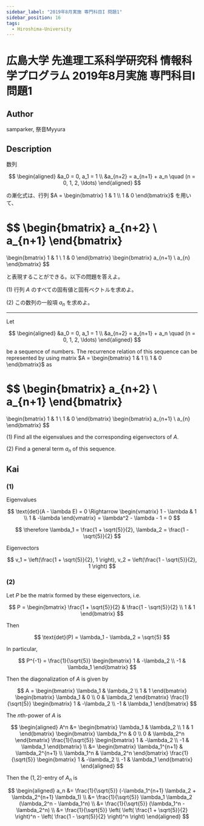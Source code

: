 ```yaml
---
sidebar_label: "2019年8月実施 専門科目I 問題1"
sidebar_position: 16
tags:
  - Hiroshima-University
---
```

# 広島大学 先進理工系科学研究科 情報科学プログラム 2019年8月実施 専門科目I 問題1


## **Author**
samparker, 祭音Myyura

## **Description**
数列

$$
\begin{aligned}
    &a_0 = 0, a_1 = 1 \\
    &a_{n+2} = a_{n+1} + a_n \quad (n = 0, 1, 2, \ldots)
\end{aligned}
$$

の漸化式は、行列 $A = \begin{bmatrix} 1 & 1 \\ 1 & 0 \end{bmatrix}$ を用いて、

$$
\begin{bmatrix}
    a_{n+2} \\ a_{n+1}
\end{bmatrix}
=
\begin{bmatrix}
    1 & 1 \\ 1 & 0
\end{bmatrix}
\begin{bmatrix}
    a_{n+1} \\ a_{n}
\end{bmatrix}
$$

と表現することができる。以下の問題を答えよ。

(1) 行列 $A$ のすべての固有値と固有ベクトルを求めよ。

(2) この数列の一般項 $a_n$ を求めよ。

--------------------------------------------------------

Let

$$
\begin{aligned}
    &a_0 = 0, a_1 = 1 \\
    &a_{n+2} = a_{n+1} + a_n \quad (n = 0, 1, 2, \ldots)
\end{aligned}
$$

be a sequence of numbers. The recurrence relation of this sequence can be represented by using matrix $A = \begin{bmatrix} 1 & 1 \\ 1 & 0 \end{bmatrix}$ as

$$
\begin{bmatrix}
    a_{n+2} \\ a_{n+1}
\end{bmatrix}
=
\begin{bmatrix}
    1 & 1 \\ 1 & 0
\end{bmatrix}
\begin{bmatrix}
    a_{n+1} \\ a_{n}
\end{bmatrix}
$$

(1) Find all the eigenvalues and the corresponding eigenvectors of $A$.

(2) Find a general term $a_n$ of this sequence.

## **Kai**
### (1)
Eigenvalues

$$
\text{det}(A - \lambda E) = 0 \Rightarrow
\begin{vmatrix}
    1 - \lambda  & 1 \\ 1 & -\lambda
\end{vmatrix}
= \lambda^2 - \lambda - 1 = 0
$$

$$
\therefore \lambda_1 = \frac{1 + \sqrt{5}}{2}, \lambda_2 = \frac{1 - \sqrt{5}}{2}
$$

Eigenvectors

$$
v_1 = \left(\frac{1 + \sqrt{5}}{2}, 1 \right), v_2 = \left(\frac{1 - \sqrt{5}}{2}, 1 \right)
$$

### (2)
Let $P$ be the matrix formed by these eigenvectors, i.e.

$$
P = \begin{bmatrix}
    \frac{1 + \sqrt{5}}{2} & \frac{1 - \sqrt{5}}{2} \\
    1 & 1
\end{bmatrix}
$$

Then

$$
\text{det}(P) = \lambda_1 - \lambda_2 = \sqrt{5} 
$$

In particular,

$$
P^{-1} = \frac{1}{\sqrt{5}} \begin{bmatrix}
    1 & -\lambda_2 \\
    -1 & \lambda_1
\end{bmatrix}
$$

Then the diagonalization of $A$ is given by

$$
A = \begin{bmatrix}
    \lambda_1 & \lambda_2 \\ 
    1 & 1
\end{bmatrix}
\begin{bmatrix}
    \lambda_1 & 0 \\ 0 & \lambda_2
\end{bmatrix}
\frac{1}{\sqrt{5}} \begin{bmatrix}
    1 & -\lambda_2 \\
    -1 & \lambda_1
\end{bmatrix}
$$

The $n$th-power of $A$ is

$$
\begin{aligned}
A^n &= \begin{bmatrix}
    \lambda_1 & \lambda_2 \\ 
    1 & 1
\end{bmatrix}
\begin{bmatrix}
    \lambda_1^n & 0 \\ 0 & \lambda_2^n
\end{bmatrix}
\frac{1}{\sqrt{5}} \begin{bmatrix}
    1 & -\lambda_2 \\
    -1 & \lambda_1
\end{bmatrix} \\
&= \begin{bmatrix}
    \lambda_1^{n+1} & \lambda_2^{n+1} \\ 
    \lambda_1^n & \lambda_2^n
\end{bmatrix}
\frac{1}{\sqrt{5}} \begin{bmatrix}
    1 & -\lambda_2 \\
    -1 & \lambda_1
\end{bmatrix}
\end{aligned}
$$

Then the $(1, 2)$-entry of $A_n$ is

$$
\begin{aligned}
a_n &= \frac{1}{\sqrt{5}} (-\lambda_1^{n+1} \lambda_2 + \lambda_2^{n+1} \lambda_1) \\
&= \frac{1}{\sqrt{5}} \lambda_1 \lambda_2 (\lambda_2^n - \lambda_1^n) \\
&= \frac{1}{\sqrt{5}} (\lambda_1^n - \lambda_2^n) \\
&= \frac{1}{\sqrt{5}} \left( \left( \frac{1 + \sqrt{5}}{2} \right)^n  - \left( \frac{1 - \sqrt{5}}{2} \right)^n \right)
\end{aligned}
$$
